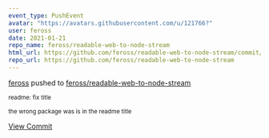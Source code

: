 ```yaml
---
event_type: PushEvent
avatar: "https://avatars.githubusercontent.com/u/121766?"
user: feross
date: 2021-01-21
repo_name: feross/readable-web-to-node-stream
html_url: https://github.com/feross/readable-web-to-node-stream/commit/4f60defc2883888e23c5cc510b8c34a3144851da
repo_url: https://github.com/feross/readable-web-to-node-stream
---
```


<a href='https://github.com/feross' target='_blank'>feross</a> pushed to <a href='https://github.com/feross/readable-web-to-node-stream' target='_blank'>feross/readable-web-to-node-stream</a>

<small>readme: fix title

the wrong package was is in the readme title</small>

<a href='https://github.com/feross/readable-web-to-node-stream/commit/4f60defc2883888e23c5cc510b8c34a3144851da' target='_blank'>View Commit</a>